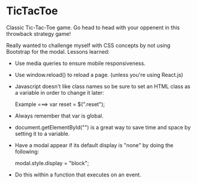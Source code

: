 # TicTacToe
Classic Tic-Tac-Toe game. Go head to head with your oppenent in this throwback strategy game!

Really wanted to challenge myself with CSS concepts by not using Bootstrap for the modal. 
Lessons learned: 

- Use media queries to ensure mobile responsiveness.
- Use window.reload() to reload a page. (unless you're using React.js)
- Javascript doesn't like class names so be sure to set an HTML class as a variable in order to change it later:

    Example ===>   var reset = $(".reset");
  
- Always remember that var is global.
- document.getElementById("<ID>") is a great way to save time and space by setting it to a variable.
- Have a modal appear if its default display is "none" by doing the following:
  
    modal.style.display = "block"; 
    
- Do this within a function that executes on an event.
  


